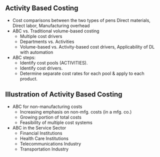 ## Activity Based Costing
* Cost comparisons between the two types of pens
  Direct materials, Direct labor, Manufacturing overhead 
* ABC vs. Traditional volume-based costing
  * Multiple cost drivers
  * Departments vs. Activities
  * Volume-based vs. Activity-based cost drivers, Applicability of DL with automation
* ABC steps:
  * Identify cost pools (ACTIVITIES).
  * Identify cost drivers.
  * Determine separate cost rates for each pool & apply to each product.

## Illustration of Activity Based Costing
* ABC for non-manufacturing costs
  * Increasing emphasis on non-mfg. costs (in a mfg. co.)
  * Growing portion of total costs
  * Feasibility of  multiple cost systems 
* ABC in the Service Sector
  * Financial Institutions
  * Health Care Institutions
  * Telecommunications Industry
  * Transportation Industry




